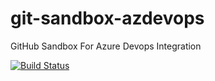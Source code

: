 # git-sandbox-azdevops
GitHub Sandbox For Azure Devops Integration

[![Build Status](https://dev.azure.com/bdudick/github-sandbox/_apis/build/status/github-sandbox-CI?branchName=features)](https://dev.azure.com/bdudick/github-sandbox/_build/latest?definitionId=27&branchName=features)


